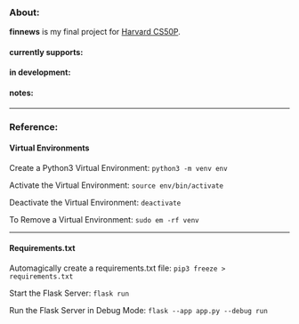 ### About:
**finnews** is my final project for [Harvard CS50P](https://www.edx.org/course/cs50s-introduction-to-programming-with-python).

#### currently supports:

#### in development:

#### notes:

***
### Reference:

#### Virtual Environments
Create a Python3 Virtual Environment: 
```python3 -m venv env```

Activate the Virtual Environment:
```source env/bin/activate```

Deactivate the Virtual Environment:
```deactivate```

To Remove a Virtual Environment:
```sudo em -rf venv```

***
#### Requirements.txt
Automagically create a requirements.txt file:
```pip3 freeze > requirements.txt```

Start the Flask Server:
```flask run```

Run the Flask Server in Debug Mode:
```flask --app app.py --debug run```
